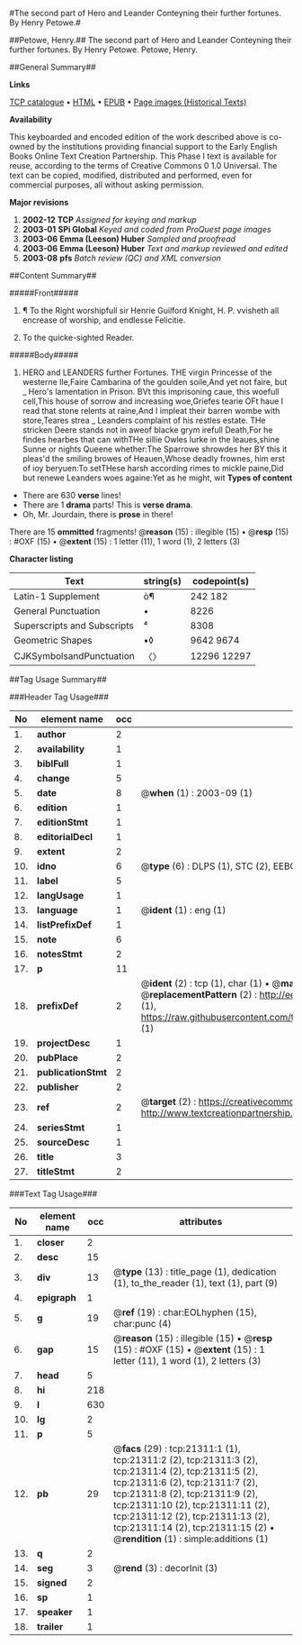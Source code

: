 #The second part of Hero and Leander Conteyning their further fortunes. By Henry Petowe.#

##Petowe, Henry.##
The second part of Hero and Leander Conteyning their further fortunes. By Henry Petowe.
Petowe, Henry.

##General Summary##

**Links**

[TCP catalogue](http://www.ota.ox.ac.uk/tcp/)  • 
[HTML](http://tei.it.ox.ac.uk/tcp/Texts-HTML/free/A09/A09528.html)  • 
[EPUB](http://tei.it.ox.ac.uk/tcp/Texts-EPUB/free/A09/A09528.epub) • 
[Page images (Historical Texts)](https://data.historicaltexts.jisc.ac.uk/view?pubId=eebo-99855808e&pageId=eebo-99855808e-21311-1)

**Availability**

This keyboarded and encoded edition of the
	       work described above is co-owned by the institutions
	       providing financial support to the Early English Books
	       Online Text Creation Partnership. This Phase I text is
	       available for reuse, according to the terms of Creative
	       Commons 0 1.0 Universal. The text can be copied,
	       modified, distributed and performed, even for
	       commercial purposes, all without asking permission.

**Major revisions**

1. __2002-12__ __TCP__ *Assigned for keying and markup*
1. __2003-01__ __SPi Global__ *Keyed and coded from ProQuest page images*
1. __2003-06__ __Emma (Leeson) Huber__ *Sampled and proofread*
1. __2003-06__ __Emma (Leeson) Huber__ *Text and markup reviewed and edited*
1. __2003-08__ __pfs__ *Batch review (QC) and XML conversion*

##Content Summary##

#####Front#####

1. ¶ To the Right worshipfull sir Henrie Guilford Knight, H. P. vvisheth all encrease of worship, and endlesse Felicitie.

1. To the quicke-sighted Reader.

#####Body#####

1. HERO and LEANDERS further Fortunes.
THE virgin Princesse of the westerne Ile,Faire Cambarina of the goulden soile,And yet not faire, but
    _ Hero's lamentation in Prison.
BVt this imprisoning caue, this woefull cell,This house of sorrow and increasing woe,Griefes tearie OFt haue I read that stone relents at raine,And I impleat their barren wombe with store,Teares strea
    _ Leanders complaint of his restles estate.
THe stricken Deere stands not in aweof blacke grym irefull Death,For he findes hearbes that can withTHe sillie Owles lurke in the leaues,shine Sunne or nights Queene whether:The Sparrowe shrowdes her BY this it pleas'd the smiling browes of Heauen,Whose deadly frownes, him erst of ioy beryuen:To setTHese harsh according rimes to mickle paine,Did but renewe Leanders woes againe:Yet as he might, wit
**Types of content**

  * There are 630 **verse** lines!
  * There are 1 **drama** parts! This is **verse drama**.
  * Oh, Mr. Jourdain, there is **prose** in there!

There are 15 **ommitted** fragments! 
 @__reason__ (15) : illegible (15)  •  @__resp__ (15) : #OXF (15)  •  @__extent__ (15) : 1 letter (11), 1 word (1), 2 letters (3)

**Character listing**


|Text|string(s)|codepoint(s)|
|---|---|---|
|Latin-1 Supplement|ò¶|242 182|
|General Punctuation|•|8226|
|Superscripts             and Subscripts|⁴|8308|
|Geometric Shapes|▪◊|9642 9674|
|CJKSymbolsandPunctuation|〈〉|12296 12297|

##Tag Usage Summary##

###Header Tag Usage###

|No|element name|occ|attributes|
|---|---|---|---|
|1.|__author__|2||
|2.|__availability__|1||
|3.|__biblFull__|1||
|4.|__change__|5||
|5.|__date__|8| @__when__ (1) : 2003-09 (1)|
|6.|__edition__|1||
|7.|__editionStmt__|1||
|8.|__editorialDecl__|1||
|9.|__extent__|2||
|10.|__idno__|6| @__type__ (6) : DLPS (1), STC (2), EEBO-CITATION (1), PROQUEST (1), VID (1)|
|11.|__label__|5||
|12.|__langUsage__|1||
|13.|__language__|1| @__ident__ (1) : eng (1)|
|14.|__listPrefixDef__|1||
|15.|__note__|6||
|16.|__notesStmt__|2||
|17.|__p__|11||
|18.|__prefixDef__|2| @__ident__ (2) : tcp (1), char (1)  •  @__matchPattern__ (2) : ([0-9\-]+):([0-9IVX]+) (1), (.+) (1)  •  @__replacementPattern__ (2) : http://eebo.chadwyck.com/downloadtiff?vid=$1&page=$2 (1), https://raw.githubusercontent.com/textcreationpartnership/Texts/master/tcpchars.xml#$1 (1)|
|19.|__projectDesc__|1||
|20.|__pubPlace__|2||
|21.|__publicationStmt__|2||
|22.|__publisher__|2||
|23.|__ref__|2| @__target__ (2) : https://creativecommons.org/publicdomain/zero/1.0/ (1), http://www.textcreationpartnership.org/docs/. (1)|
|24.|__seriesStmt__|1||
|25.|__sourceDesc__|1||
|26.|__title__|3||
|27.|__titleStmt__|2||


###Text Tag Usage###

|No|element name|occ|attributes|
|---|---|---|---|
|1.|__closer__|2||
|2.|__desc__|15||
|3.|__div__|13| @__type__ (13) : title_page (1), dedication (1), to_the_reader (1), text (1), part (9)|
|4.|__epigraph__|1||
|5.|__g__|19| @__ref__ (19) : char:EOLhyphen (15), char:punc (4)|
|6.|__gap__|15| @__reason__ (15) : illegible (15)  •  @__resp__ (15) : #OXF (15)  •  @__extent__ (15) : 1 letter (11), 1 word (1), 2 letters (3)|
|7.|__head__|5||
|8.|__hi__|218||
|9.|__l__|630||
|10.|__lg__|2||
|11.|__p__|5||
|12.|__pb__|29| @__facs__ (29) : tcp:21311:1 (1), tcp:21311:2 (2), tcp:21311:3 (2), tcp:21311:4 (2), tcp:21311:5 (2), tcp:21311:6 (2), tcp:21311:7 (2), tcp:21311:8 (2), tcp:21311:9 (2), tcp:21311:10 (2), tcp:21311:11 (2), tcp:21311:12 (2), tcp:21311:13 (2), tcp:21311:14 (2), tcp:21311:15 (2)  •  @__rendition__ (1) : simple:additions (1)|
|13.|__q__|2||
|14.|__seg__|3| @__rend__ (3) : decorInit (3)|
|15.|__signed__|2||
|16.|__sp__|1||
|17.|__speaker__|1||
|18.|__trailer__|1||
